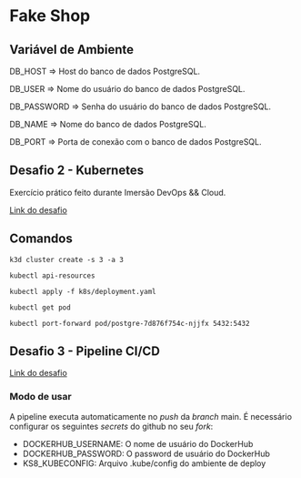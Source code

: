# Fake Shop


## Variável de Ambiente
DB_HOST	=> Host do banco de dados PostgreSQL.

DB_USER => Nome do usuário do banco de dados PostgreSQL.

DB_PASSWORD	=> Senha do usuário do banco de dados PostgreSQL.

DB_NAME	=>	Nome do banco de dados PostgreSQL.

DB_PORT	=>	Porta de conexão com o banco de dados PostgreSQL.

## Desafio 2 - Kubernetes

Exercício prático feito durante Imersão DevOps && Cloud.

[Link do desafio](https://imersao.devopspro.com.br/desafio/desafio-devops-e-cloud/desafio-2-kubernetes/)

## Comandos

 ```
k3d cluster create -s 3 -a 3

kubectl api-resources

kubectl apply -f k8s/deployment.yaml

kubectl get pod

kubectl port-forward pod/postgre-7d876f754c-njjfx 5432:5432

 ```

## Desafio 3 - Pipeline CI/CD

[Link do desafio](https://imersao.devopspro.com.br/desafio/desafio-devops-e-cloud/desafio-3-pipeline-cicd/)

### Modo de usar
 A pipeline executa automaticamente no *push* da *branch* main.
 É necessário configurar os seguintes *secrets* do github no seu *fork*:
 - DOCKERHUB_USERNAME: O nome de usuário do DockerHub
 - DOCKERHUB_PASSWORD: O password de usuário do DockerHub
 - KS8_KUBECONFIG: Arquivo .kube/config do ambiente de deploy
